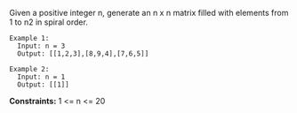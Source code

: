 Given a positive integer n, generate an n x n matrix filled with elements from 1 to n2 in spiral order.

 
```
Example 1:
  Input: n = 3
  Output: [[1,2,3],[8,9,4],[7,6,5]]

Example 2:
  Input: n = 1
  Output: [[1]]
``` 


**Constraints:**
  1 <= n <= 20